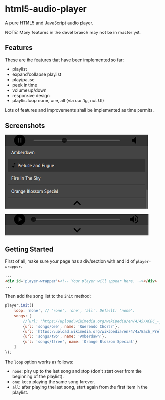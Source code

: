 # html5-audio-player

A pure HTML5 and JavaScript audio player.

NOTE: Many features in the devel branch may not be in master yet.

## Features

These are the features that have been implemented so far:

- playlist
- expand/collapse playlist
- play/pause
- peek in time
- volume up/down
- responsive design
- playlist loop none, one, all (via config, not UI)

Lots of features and improvements shall be implemented as time permits.


## Screenshots

![Playlist Open](previews/playlist-open.png)

![Playlist Closed](previews/playlist-closed.png)


## Getting Started ##

First of all, make sure your page has a div/section with and id
of `player-wrapper`.

```html
...
<div id='player-wrapper'><!-- Your player will appear here. --></div>
...
```

Then add the song list to the `init` method:

```javascript
player.init({
    loop: 'none', // 'none', 'one', 'all'. Default: 'none'.
    songs: [
        //{url: 'https://upload.wikimedia.org/wikipedia/en/4/45/ACDC_-_Back_In_Black-sample', name: 'Black in Black'},
        {url: 'songs/one', name: 'Querendo Chorar'},
        {url: 'https://upload.wikimedia.org/wikipedia/en/4/4a/Bach_Prelude_Fugue_BWV_542', name: 'Prelude and Fugue'},
        {url: 'songs/two', name: 'Amberdawn'},
        {url: 'songs/three', name: 'Orange Blossom Special'}
    ]
});
```

The `loop` option works as follows:

- `none`: play up to the last song and stop (don't start over from the beginning
  of the playlist).
- `one`: keep playing the same song forever.
- `all`: after playing the last song, start again from the first item in the
  playlist.


